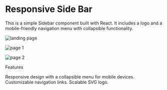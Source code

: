 # Responsive Side Bar

This is a simple Sidebar component built with React. It includes a logo and a mobile-friendly navigation menu with collapsible functionality.

![landing page](https://github.com/shvinjas/Responsive-side-bar-for-mobile-screen/assets/112388713/4e14c047-c526-43b8-a14f-bd4469980f92)

![page 1](https://github.com/shvinjas/Responsive-side-bar-for-mobile-screen/assets/112388713/fd5b2bee-8553-4fa4-bc62-17a91aa43d17)

![page 2](https://github.com/shvinjas/Responsive-side-bar-for-mobile-screen/assets/112388713/732fd55d-8840-40b3-81b6-a273bdba0b3f)

Features

Responsive design with a collapsible menu for mobile devices.
Customizable navigation links.
Scalable SVG logo.
